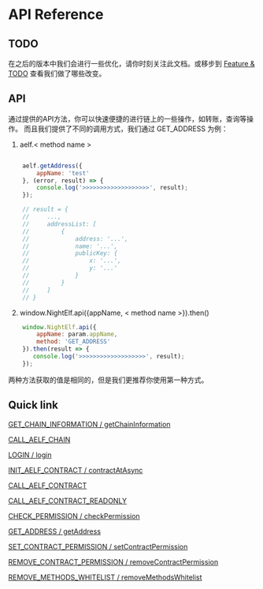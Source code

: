 # API Reference

## TODO

在之后的版本中我们会进行一些优化，请你时刻关注此文档。或移步到 [Feature & TODO](../Feature/Feature.md) 查看我们做了哪些改变。

## API

通过提供的API方法，你可以快速便捷的进行链上的一些操作，如转账，查询等操作。
而且我们提供了不同的调用方式，我们通过 GET_ADDRESS 为例：

1. aelf.< method name > 

```javascript

    aelf.getAddress({
        appName: 'test'
    }, (error, result) => {
        console.log('>>>>>>>>>>>>>>>>>>>', result);
    });

    // result = {
    //     ...,
    //     addressList: [
    //         {
    //             address: '...',
    //             name: '...',
    //             publicKey: {
    //                 x: '...',
    //                 y: '...'
    //             }
    //         }
    //     ]
    // }

```

2. window.NightElf.api({appName, < method name >}).then()

```javascript
    window.NightElf.api({
        appName: param.appName,
        method: 'GET_ADDRESS'
    }).then(result => {
       console.log('>>>>>>>>>>>>>>>>>>>', result);
    });
```

两种方法获取的值是相同的，但是我们更推荐你使用第一种方式。

## Quick link

[GET_CHAIN_INFORMATION / getChainInformation](Api/getChainInformation.md)

[CALL_AELF_CHAIN](Api/callAElfChain.md)

[LOGIN / login](Api/login.md)

[INIT_AELF_CONTRACT / contractAtAsync](Api/contractAtAsync.md)

[CALL_AELF_CONTRACT](Api/callAElfContract.md)

[CALL_AELF_CONTRACT_READONLY](Api/callAElfContractReadonly.md)

[CHECK_PERMISSION / checkPermission](Api/checkPermission.md) 

[GET_ADDRESS / getAddress](Api/getAddress.md)

[SET_CONTRACT_PERMISSION / setContractPermission](Api/setContractPermission.md)

[REMOVE_CONTRACT_PERMISSION / removeContractPermission](Api/removeContractPermission.md)

[REMOVE_METHODS_WHITELIST / removeMethodsWhitelist](Api/removeMethodsWhitelist.md)
